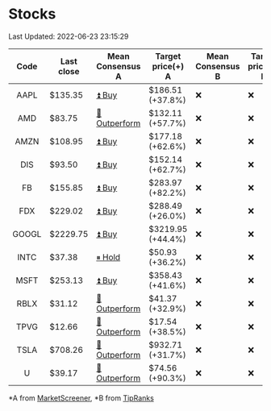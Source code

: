 # Stocks
Last Updated: 2022-06-23 23:15:29

|Code|Last close|Mean Consensus A|Target price(+) A|Mean Consensus B|Target price(+) B|
|:--:|-|-|-|-|-|
|AAPL|$135.35|[⏫ Buy](https://m.marketscreener.com/quote/stock/-4849/)|$186.51 (+37.8%)|❌|❌|
|AMD|$83.75|[🔼 Outperform](https://m.marketscreener.com/quote/stock/-19475876/)|$132.11 (+57.7%)|❌|❌|
|AMZN|$108.95|[⏫ Buy](https://m.marketscreener.com/quote/stock/-12864605/)|$177.18 (+62.6%)|❌|❌|
|DIS|$93.50|[⏫ Buy](https://m.marketscreener.com/quote/stock/-4842/)|$152.14 (+62.7%)|❌|❌|
|FB|$155.85|[⏫ Buy](https://m.marketscreener.com/quote/stock/-10547141/)|$283.97 (+82.2%)|❌|❌|
|FDX|$229.02|[⏫ Buy](https://m.marketscreener.com/quote/stock/-12585/)|$288.49 (+26.0%)|❌|❌|
|GOOGL|$2229.75|[⏫ Buy](https://m.marketscreener.com/quote/stock/-24203373/)|$3219.95 (+44.4%)|❌|❌|
|INTC|$37.38|[⏸ Hold](https://m.marketscreener.com/quote/stock/-4829/)|$50.93 (+36.2%)|❌|❌|
|MSFT|$253.13|[⏫ Buy](https://m.marketscreener.com/quote/stock/-4835/)|$358.43 (+41.6%)|❌|❌|
|RBLX|$31.12|[🔼 Outperform](https://m.marketscreener.com/quote/stock/-117793644/)|$41.37 (+32.9%)|❌|❌|
|TPVG|$12.66|[🔼 Outperform](https://m.marketscreener.com/quote/stock/-15933327/)|$17.54 (+38.5%)|❌|❌|
|TSLA|$708.26|[🔼 Outperform](https://m.marketscreener.com/quote/stock/-6344549/)|$932.71 (+31.7%)|❌|❌|
|U|$39.17|[🔼 Outperform](https://m.marketscreener.com/quote/stock/-112492634/)|$74.56 (+90.3%)|❌|❌|


*A from [MarketScreener](https://www.marketscreener.com), *B from [TipRanks](https://www.tipranks.com)
